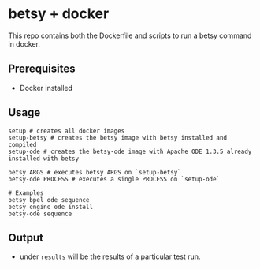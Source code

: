 # betsy + docker

This repo contains both the Dockerfile and scripts to run a betsy command in docker.

## Prerequisites

- Docker installed

## Usage

	setup # creates all docker images
	setup-betsy # creates the betsy image with betsy installed and compiled
	setup-ode # creates the betsy-ode image with Apache ODE 1.3.5 already installed with betsy

	betsy ARGS # executes betsy ARGS on `setup-betsy`
	betsy-ode PROCESS # executes a single PROCESS on `setup-ode`

	# Examples
	betsy bpel ode sequence
	betsy engine ode install
	betsy-ode sequence

## Output

- under `results` will be the results of a particular test run. 